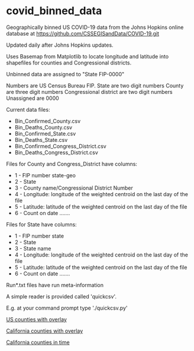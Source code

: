 # covid_binned_data

Geographically binned US COVID-19 data from the Johns Hopkins online database at https://github.com/CSSEGISandData/COVID-19.git

Updated daily after Johns Hopkins updates.

Uses Basemap from Matplotlib to locate longitude and latitude into shapefiles for counties and Congressional districts.

Unbinned data are assigned to "State FIP-0000"

Numbers are US Census Bureau FIP.
    State are two digit numbers
    County are three digit numbers
    Congressional district are two digit numbers
    Unassigned are 0000

Current data files:
* Bin_Confirmed_County.csv
* Bin_Deaths_County.csv
* Bin_Confirmed_State.csv
* Bin_Deaths_State.csv
* Bin_Confirmed_Congress_District.csv
* Bin_Deaths_Congress_District.csv

Files for County and Congress_District have columns:
* 1 - FIP number state-geo
* 2 - State
* 3 - County name/Congressional District Number
* 4 - Longitude:  longitude of the weighted centroid on the last day of the file
* 5 - Latitude:  latitude of the weighted centroid on the last day of the file
* 6 - Count on date
.......

Files for State have columns:
* 1 - FIP number state
* 2 - State
* 3 - State name
* 4 - Longitude:  longitude of the weighted centroid on the last day of the file
* 5 - Latitude:  latitude of the weighted centroid on the last day of the file
* 6 - Count on date
.......

Run*.txt files have run meta-information

A simple reader is provided called 'quickcsv'.

E.g. at your command prompt type './quickcsv.py'

<html>
<p>
<a href=https://astro.berkeley.edu/~ddeboer/uswithmega.png>US counties with overlay</a>
</p>
<p>
<a href=https://astro.berkeley.edu/~ddeboer/CA_track.png>California counties with overlay</a>
</p>
<p>
<a href=https://astro.berkeley.edu/~ddeboer/CA_County-4_10_20.png>California counties in time</a>
</p>
</html>
